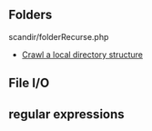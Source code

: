 ## Folders

scandir/folderRecurse.php
* [Crawl a local directory structure](PHP/blob/master/scandir/windows-folder-to-xml-sitemap.php)

## File I/O

## regular expressions
